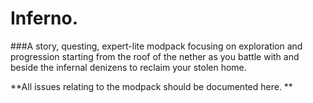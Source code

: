 # Inferno.
###A story, questing, expert-lite modpack focusing on exploration and progression starting from the roof of the nether as you battle with and beside the infernal denizens to reclaim your stolen home. 

**All issues relating to the modpack should be documented here. **
